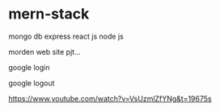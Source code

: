 # mern-stack

mongo db
express
react js
node js


morden web site pjt...

google login

google logout


https://www.youtube.com/watch?v=VsUzmlZfYNg&t=19675s
